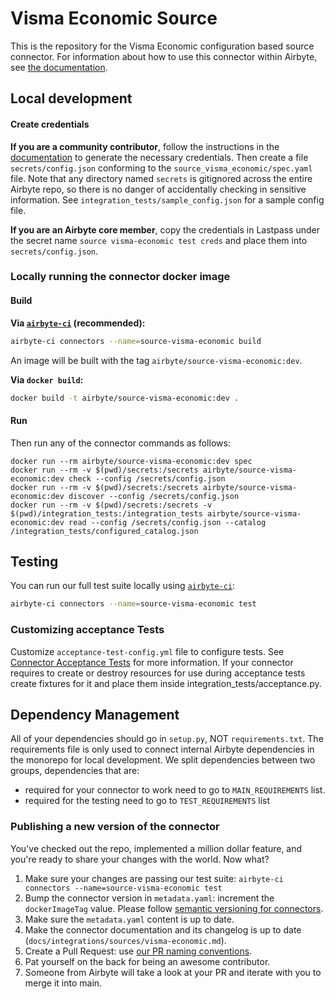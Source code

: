 # Visma Economic Source

This is the repository for the Visma Economic configuration based source connector.
For information about how to use this connector within Airbyte, see [the documentation](https://docs.airbyte.com/integrations/sources/visma-economic).

## Local development

#### Create credentials

**If you are a community contributor**, follow the instructions in the [documentation](https://docs.airbyte.com/integrations/sources/visma-economic)
to generate the necessary credentials. Then create a file `secrets/config.json` conforming to the `source_visma_economic/spec.yaml` file.
Note that any directory named `secrets` is gitignored across the entire Airbyte repo, so there is no danger of accidentally checking in sensitive information.
See `integration_tests/sample_config.json` for a sample config file.

**If you are an Airbyte core member**, copy the credentials in Lastpass under the secret name `source visma-economic test creds`
and place them into `secrets/config.json`.

### Locally running the connector docker image

#### Build

**Via [`airbyte-ci`](https://github.com/airbytehq/airbyte/blob/main/airbyte-ci/connectors/pipelines/README.md) (recommended):**

```bash
airbyte-ci connectors --name=source-visma-economic build
```

An image will be built with the tag `airbyte/source-visma-economic:dev`.

**Via `docker build`:**

```bash
docker build -t airbyte/source-visma-economic:dev .
```

#### Run

Then run any of the connector commands as follows:

```
docker run --rm airbyte/source-visma-economic:dev spec
docker run --rm -v $(pwd)/secrets:/secrets airbyte/source-visma-economic:dev check --config /secrets/config.json
docker run --rm -v $(pwd)/secrets:/secrets airbyte/source-visma-economic:dev discover --config /secrets/config.json
docker run --rm -v $(pwd)/secrets:/secrets -v $(pwd)/integration_tests:/integration_tests airbyte/source-visma-economic:dev read --config /secrets/config.json --catalog /integration_tests/configured_catalog.json
```

## Testing

You can run our full test suite locally using [`airbyte-ci`](https://github.com/airbytehq/airbyte/blob/main/airbyte-ci/connectors/pipelines/README.md):

```bash
airbyte-ci connectors --name=source-visma-economic test
```

### Customizing acceptance Tests

Customize `acceptance-test-config.yml` file to configure tests. See [Connector Acceptance Tests](https://docs.airbyte.com/connector-development/testing-connectors/connector-acceptance-tests-reference) for more information.
If your connector requires to create or destroy resources for use during acceptance tests create fixtures for it and place them inside integration_tests/acceptance.py.

## Dependency Management

All of your dependencies should go in `setup.py`, NOT `requirements.txt`. The requirements file is only used to connect internal Airbyte dependencies in the monorepo for local development.
We split dependencies between two groups, dependencies that are:

- required for your connector to work need to go to `MAIN_REQUIREMENTS` list.
- required for the testing need to go to `TEST_REQUIREMENTS` list

### Publishing a new version of the connector

You've checked out the repo, implemented a million dollar feature, and you're ready to share your changes with the world. Now what?

1. Make sure your changes are passing our test suite: `airbyte-ci connectors --name=source-visma-economic test`
2. Bump the connector version in `metadata.yaml`: increment the `dockerImageTag` value. Please follow [semantic versioning for connectors](https://docs.airbyte.com/contributing-to-airbyte/resources/pull-requests-handbook/#semantic-versioning-for-connectors).
3. Make sure the `metadata.yaml` content is up to date.
4. Make the connector documentation and its changelog is up to date (`docs/integrations/sources/visma-economic.md`).
5. Create a Pull Request: use [our PR naming conventions](https://docs.airbyte.com/contributing-to-airbyte/resources/pull-requests-handbook/#pull-request-title-convention).
6. Pat yourself on the back for being an awesome contributor.
7. Someone from Airbyte will take a look at your PR and iterate with you to merge it into main.
